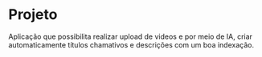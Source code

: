 # Projeto

Aplicação que possibilita realizar upload de videos e por meio de IA, criar automaticamente títulos chamativos e descrições com um boa indexação.